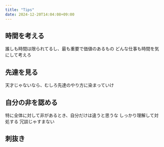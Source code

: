 ```yaml
---
title: "Tips"
date: 2024-12-20T14:04:08+09:00
---
```

## 時間を考える
誰しも時間は限られてるし、最も重要で価値のあるもの
どんな仕事も時間を気にして考えろ

## 先達を見る
天才じゃないなら、むしろ先達のやり方に染まっていけ

## 自分の非を認める
特に全体に対して非があるとき、自分だけは違うと思うな
しっかり理解して対処する
冗談じゃすまない

## 刺抜き
